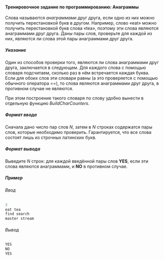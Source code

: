 #### Тренировочное задание по программированию: Анаграммы ####

Слова называются *анаграммами* друг друга, если одно из них можно получить перестановкой букв в другом. Например, слово «eat» можно получить перестановкой букв слова «tea», поэтому эти слова являются анаграммами друг друга. Даны пары слов, проверьте для каждой из них, являются ли слова этой пары анаграммами друг друга.

##### Указание #####
Один из способов проверки того, являются ли слова анаграммами друг друга, заключается в следующем. Для каждого слова с помощью словаря подсчитаем, сколько раз в нём встречается каждая буква. Если для обоих слов эти словари равны (а это проверяется с помощью обычного оператора ==), то слова являются анаграммами друг друга, в противном случае не являются.

При этом построение такого словаря по слову удобно вынести в отдельную функцию *BuildCharCounters*.

##### Формат ввода #####
Сначала дано число пар слов _N_, затем в _N_ строках содержатся пары слов, которые необходимо проверить. Гарантируется, что все слова состоят лишь из строчных латинских букв.

##### Формат вывода #####
Выведите _N_ строк: для каждой введённой пары слов **YES**, если эти слова являются анаграммами, и **NO** в противном случае.

##### Пример #####
###### Ввод ######
```objectivec
3
eat tea
find search
master stream
```

###### Вывод ######
```objectivec
YES
NO
YES
```